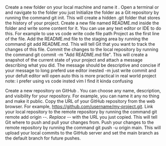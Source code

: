 Create a new folder on your local machine and name it .
Open a terminal or  and navigate to the folder you just 
Initialize the folder as a Git repository by running the command git init. This will create a hidden .git folder that stores the history of your project.
Create a new file named README.md inside the folder and write some content for it. You can use any text editor or IDE to do this. For example to use vs code write code file path
Project as the first line of the file.
Add the README.md file to the staging area by running the command git add README.md. This will tell Git that you want to track the changes of this file.
Commit the changes to the local repository by running the command git commit -m "Add README.md file". This will create a snapshot of the current state of your project and attach a message describing what you did. The message should be descriptive and concise if your message to long preferd use editor inested -m just write commit and your defult editor will open auto this is more practical in real world project note: i prefer using vs code insted vim I find it kinda confusing

Create a new repository on GitHub . You can choose any name, description, and visibility for your repository. For example, you can name it any no thing and make it public.
Copy the URL of your GitHub repository from the web browser. For example, https://github.com/username/my-project.git.
Link your local repository to the remote repository by running the command git remote add origin -_-. Replace -_- with the URL you just copied. This will tell Git where to push and pull your changes from.
Push your changes to the remote repository by running the command git push -u origin main. This will upload your local commits to the GitHub server and set the main branch as the default branch for future pushes.